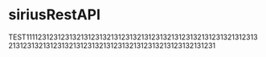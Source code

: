 # siriusRestAPI


TEST111123123123132131231321312313213123132131231321312313213123132131231321312313213123132131231321312313213123132131231
